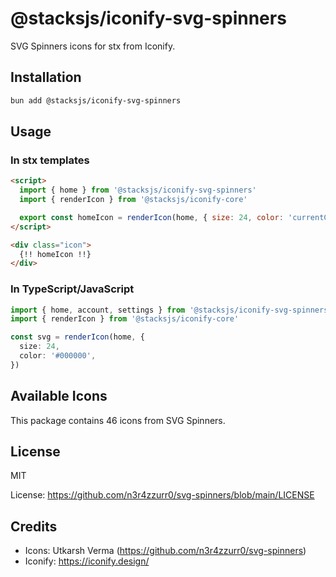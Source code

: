 # @stacksjs/iconify-svg-spinners

SVG Spinners icons for stx from Iconify.

## Installation

```bash
bun add @stacksjs/iconify-svg-spinners
```

## Usage

### In stx templates

```html
<script>
  import { home } from '@stacksjs/iconify-svg-spinners'
  import { renderIcon } from '@stacksjs/iconify-core'

  export const homeIcon = renderIcon(home, { size: 24, color: 'currentColor' })
</script>

<div class="icon">
  {!! homeIcon !!}
</div>
```

### In TypeScript/JavaScript

```typescript
import { home, account, settings } from '@stacksjs/iconify-svg-spinners'
import { renderIcon } from '@stacksjs/iconify-core'

const svg = renderIcon(home, {
  size: 24,
  color: '#000000',
})
```

## Available Icons

This package contains 46 icons from SVG Spinners.

## License

MIT

License: https://github.com/n3r4zzurr0/svg-spinners/blob/main/LICENSE

## Credits

- Icons: Utkarsh Verma (https://github.com/n3r4zzurr0/svg-spinners)
- Iconify: https://iconify.design/
